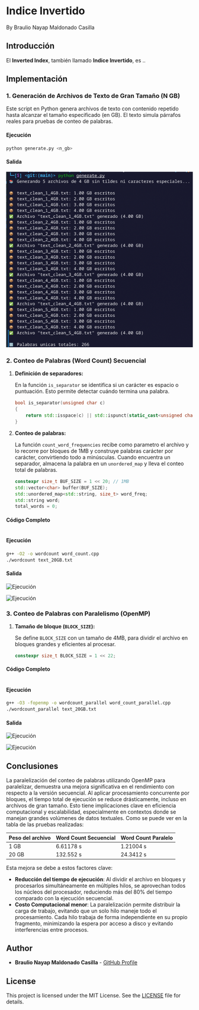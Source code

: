 # Indice Invertido

By Braulio Nayap Maldonado Casilla

## Introducción

El **Inverted Index**, también llamado **Indice Invertido**, es ..

## Implementación

### 1. Generación de Archivos de Texto de Gran Tamaño (N GB)

Este script en Python genera archivos de texto con contenido repetido hasta alcanzar el tamaño especificado (en GB). El texto simula párrafos reales para pruebas de conteo de palabras.

#### Ejecución

```bash
python generate.py <n_gb>
```

#### Salida

![Ejecución](.docs/generate.png)

### 2. Conteo de Palabras (Word Count) Secuencial

1. **Definición de separadores:**

   En la función `is_separator` se identifica si un carácter es espacio o puntuación. Esto permite detectar cuándo termina una palabra.

   ```cpp
   bool is_separator(unsigned char c)
   {
       return std::isspace(c) || std::ispunct(static_cast<unsigned char>(c));
   }
   ```

2. **Conteo de palabras:**

   La función `count_word_frequencies` recibe como parametro el archivo y lo recorre por bloques de 1MB y construye palabras carácter por carácter, convirtiendo todo a minúsculas. Cuando encuentra un separador, almacena la palabra en un `unordered_map` y lleva el conteo total de palabras.

   ```cpp
   constexpr size_t BUF_SIZE = 1 << 20; // 1MB
   std::vector<char> buffer(BUF_SIZE);
   std::unordered_map<std::string, size_t> word_freq;
   std::string word;
   total_words = 0;
   ```

#### Código Completo

```cpp

```

#### Ejecución

```bash
g++ -O2 -o wordcount word_count.cpp
./wordcount text_20GB.txt
```

#### Salida

![Ejecución](.docs/wordcount_1.png)

![Ejecución](.docs/wordcount_20.png)

### 3. Conteo de Palabras con Paralelismo (OpenMP)

1. **Tamaño de bloque (`BLOCK_SIZE`):**

   Se define `BLOCK_SIZE` con un tamaño de 4MB, para dividir el archivo en bloques grandes y eficientes al procesar.

   ```cpp
   constexpr size_t BLOCK_SIZE = 1 << 22;
   ```

#### Código Completo

```cpp

```

#### Ejecución

```bash
g++ -O3 -fopenmp -o wordcount_parallel word_count_parallel.cpp
./wordcount_parallel text_20GB.txt
```

#### Salida

![Ejecución](.docs/wc_freq_p_1.png)

![Ejecución](.docs/wc_freq_p_20.png)

## Conclusiones

La paralelización del conteo de palabras utilizando OpenMP para paralelizar, demuestra una mejora significativa en el rendimiento con respecto a la versión secuencial. Al aplicar procesamiento concurrente por bloques, el tiempo total de ejecución se reduce drásticamente, incluso en archivos de gran tamaño. Esto tiene implicaciones clave en eficiencia computacional y escalabilidad, especialmente en contextos donde se manejan grandes volúmenes de datos textuales. Como se puede ver en la tabla de las pruebas realizadas:

| **Peso del archivo** | **Word Count Secuencial** | **Word Count Paralelo** |
| -------------------- | ------------------------- | ----------------------- |
| 1 GB                 | 6.61178 s                 | 1.21004 s               |
| 20 GB                | 132.552 s                 | 24.3412 s               |

Esta mejora se debe a estos factores clave:

- **Reducción del tiempo de ejecución**: Al dividir el archivo en bloques y procesarlos simultáneamente en múltiples hilos, se aprovechan todos los núcleos del procesador, reduciendo más del 80% del tiempo comparado con la ejecución secuencial.
- **Costo Computacional menor**: La paralelización permite distribuir la carga de trabajo, evitando que un solo hilo maneje todo el procesamiento. Cada hilo trabaja de forma independiente en su propio fragmento, minimizando la espera por acceso a disco y evitando interferencias entre procesos.

## Author

- **Braulio Nayap Maldonado Casilla** - [GitHub Profile](https://github.com/ShinjiMC)

## License

This project is licensed under the MIT License. See the [LICENSE](LICENSE) file for details.
